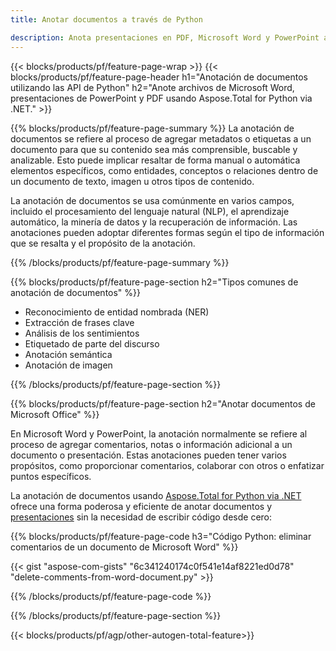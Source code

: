 ```yaml
---
title: Anotar documentos a través de Python 

description: Anota presentaciones en PDF, Microsoft Word y PowerPoint a través de tu aplicación Python. Borre anotaciones con facilidad.
---
```


{{< blocks/products/pf/feature-page-wrap >}}
{{< blocks/products/pf/feature-page-header h1="Anotación de documentos utilizando las API de Python" h2="Anote archivos de Microsoft Word, presentaciones de PowerPoint y PDF usando Aspose.Total for Python via .NET." >}}

{{% blocks/products/pf/feature-page-summary %}}
La anotación de documentos se refiere al proceso de agregar metadatos o etiquetas a un documento para que su contenido sea más comprensible, buscable y analizable. Esto puede implicar resaltar de forma manual o automática elementos específicos, como entidades, conceptos o relaciones dentro de un documento de texto, imagen u otros tipos de contenido.<br />

La anotación de documentos se usa comúnmente en varios campos, incluido el procesamiento del lenguaje natural (NLP), el aprendizaje automático, la minería de datos y la recuperación de información. Las anotaciones pueden adoptar diferentes formas según el tipo de información que se resalta y el propósito de la anotación.

{{% /blocks/products/pf/feature-page-summary  %}}

{{% blocks/products/pf/feature-page-section  h2="Tipos comunes de anotación de documentos" %}}

- Reconocimiento de entidad nombrada (NER)
- Extracción de frases clave
- Análisis de los sentimientos
- Etiquetado de parte del discurso
- Anotación semántica
- Anotación de imagen

{{% /blocks/products/pf/feature-page-section %}}

{{% blocks/products/pf/feature-page-section  h2="Anotar documentos de Microsoft Office" %}}


En Microsoft Word y PowerPoint, la anotación normalmente se refiere al proceso de agregar comentarios, notas o información adicional a un documento o presentación. Estas anotaciones pueden tener varios propósitos, como proporcionar comentarios, colaborar con otros o enfatizar puntos específicos.   <br />

La anotación de documentos usando [Aspose.Total for Python via .NET](https://products.aspose.com/total/python-net/) ofrece una forma poderosa y eficiente de anotar documentos y [presentaciones](https://products.aspose.com/total/es/python-net/annotate/powerpoint/) sin la necesidad de escribir código desde cero:<br />

{{% blocks/products/pf/feature-page-code h3="Código Python: eliminar comentarios de un documento de Microsoft Word" %}}

{{< gist "aspose-com-gists" "6c341240174c0f541e14af8221ed0d78" "delete-comments-from-word-document.py" >}}

{{% /blocks/products/pf/feature-page-code  %}}

{{% /blocks/products/pf/feature-page-section %}}

{{< blocks/products/pf/agp/other-autogen-total-feature>}}